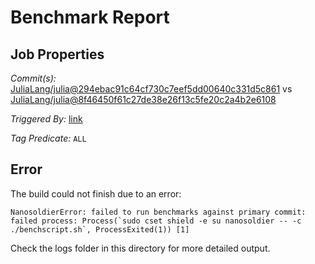 # Benchmark Report

## Job Properties

*Commit(s):* [JuliaLang/julia@294ebac91c64cf730c7eef5dd00640c331d5c861](https://github.com/JuliaLang/julia/commit/294ebac91c64cf730c7eef5dd00640c331d5c861) vs [JuliaLang/julia@8f46450f61c27de38e26f13c5fe20c2a4b2e6108](https://github.com/JuliaLang/julia/commit/8f46450f61c27de38e26f13c5fe20c2a4b2e6108)

*Triggered By:* [link](https://github.com/JuliaLang/julia/pull/26795#issuecomment-383181912)

*Tag Predicate:* `ALL`

## Error

The build could not finish due to an error:

```
NanosoldierError: failed to run benchmarks against primary commit: failed process: Process(`sudo cset shield -e su nanosoldier -- -c ./benchscript.sh`, ProcessExited(1)) [1]
```

Check the logs folder in this directory for more detailed output.

